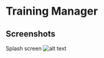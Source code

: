 # Training Manager


## Screenshots
Splash screen
![alt text](https://hogent.timdesmet.be/pro4/training/screenshots/1.png "Splash Screen")
